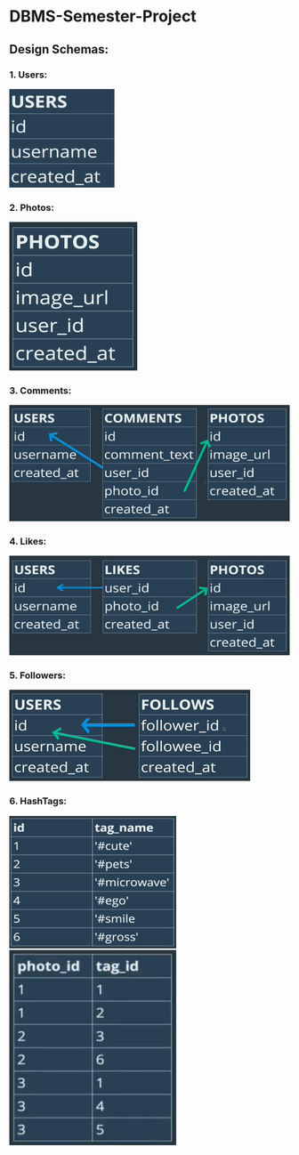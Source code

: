 # DBMS-Semester-Project

## Design Schemas:

### 1. Users:

<img src="Schema Designs/User Schema.png" alt="User Schema Design">

### 2. Photos:
<img src="Schema Designs/Photos Schema.png" alt="Photos Schema Design">


### 3. Comments:

<img src="Schema Designs/Comments Schema.png" alt="Comments Schema Design">

### 4. Likes:

<img src="Schema Designs/Likes Schema.png" alt="Likes Schema Design">

### 5. Followers:

<img src="Schema Designs/Followers Schema.png" alt="Followers Schema Design">

### 6. HashTags:

<img src="Schema Designs/Tags Schema.png" alt="Hashtags Schema Design" width="300"> 
<img src="Schema Designs/Photo Tags Schema.png" alt="User Schema Design" width="300">

